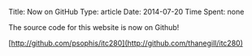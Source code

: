 Title: Now on GitHub
Type: article
Date: 2014-07-20
Time Spent: none

The source code for this website is now on Github!

[http://github.com/psophis/itc280](http://github.com/thanegill/itc280)

